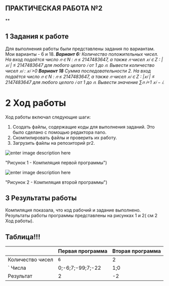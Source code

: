 ## ПРАКТИЧЕСКАЯ РАБОТА №2

**
                   

  ##  1 Задания к работе
Для выполнения работы были представлены задания по вариантам. Мои варианты - 6 и 18.
***Вариант 6:***
*Количество положительных чисел. На вход подаётся число 𝑛 ∈ N : 𝑛 ≤ 2147483647, а также 𝑛 чисел 𝑥𝑖 ∈ Z : |𝑥𝑖 | ≤ 2147483647 для любого целого 𝑖 от 1 до 𝑛. Вывести количество чисел 𝑥𝑖 : 𝑥𝑖 >0*
***Вариант 18***
*Сумма последовательности 2. На вход подаётся число 𝑛 ∈ N : 𝑛 ≤ 2147483647, а также 𝑛 чисел 𝑥𝑖 ∈ Z : |𝑥𝑖 | ≤ 2147483647 для любого целого 𝑖 от 1 до 𝑛. Вывести значение ∑︁𝑛 𝑖=1 𝑥𝑖 − 𝑖.*


# 2 Ход работы

Ход работы включал следующие шаги:
1. Создать файлы, содержащие коды для выполнения заданий. Это было сделано с помощью редактора nano.
2.  Скомпилировать файлы и проверить их работу.
3. Загрузить файлы на репозиторий pr2.

![enter image description here](https://lh3.googleusercontent.com/oBubSW5-f72AlSFtWE4cE0Qu01nr-maH_HxRkudtlPCcTZogwcyU-EIbn-5e5qkC_O4Dp4O-AIoh)

 "Рисунок 1 - Компиляция первой программы")
 
![enter image description here](https://lh3.googleusercontent.com/q_9syVAMoGSPNEm4b1sEBWzdkQvMGqYuUyH6CaUn7gHiuShtHGLubWjJ9eMPrpJR6HpSXzRx2C0j)
 
 "Рисунок 2 - Компиляция второй программы")
 
## 3 Результаты работы

Компиляция показала, что код рабочий и задание выполнено. Результаты работы программы представлены на рисунках 1 и 2( см 2 Ход работы).



## Таблица!!!



|                |Первая программа                          |Вторая программа                         |
|----------------|-------------------------------|-----------------------------|
Количество чисел|`6`            |2           
` Числа           |0;-6;7;-99;7;-22            |1;0
|Результат         |2|-2

```
